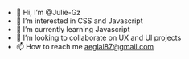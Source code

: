 - 👋 Hi, I’m @Julie-Gz
- 👀 I’m interested in CSS and Javascript
- 🌱 I’m currently learning Javascript
- 💞️ I’m looking to collaborate on UX and UI projects
- 📫 How to reach me aeglal87@gmail.com
